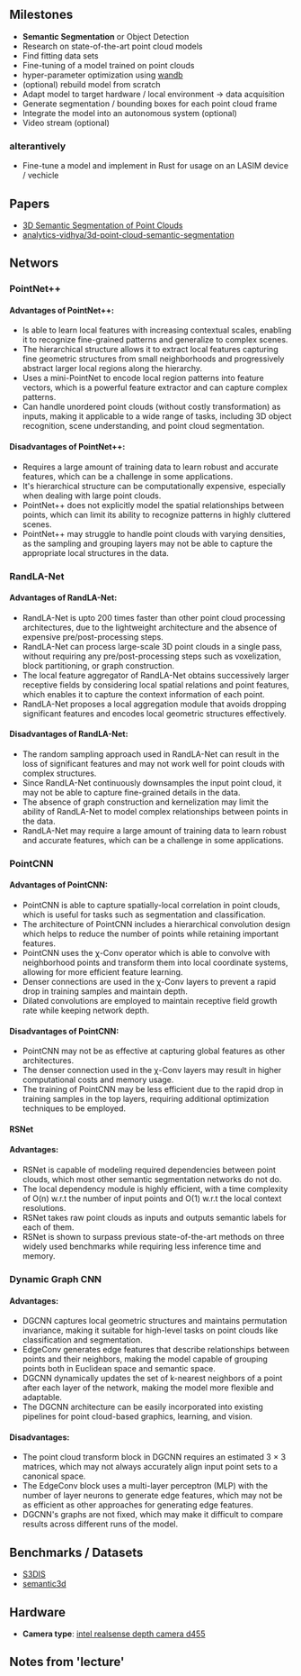 ## Milestones
- **Semantic Segmentation** or Object Detection 
- Research on state-of-the-art point cloud models
- Find fitting data sets
- Fine-tuning of a model trained on point clouds
- hyper-parameter optimization using [wandb](https://wandb.ai/site)
- (optional) rebuild model from scratch
- Adapt model to target hardware / local environment -> data acquisition
- Generate segmentation / bounding boxes for each point cloud frame
- Integrate the model into an autonomous system (optional)
- Video stream (optional)

### alterantively
- Fine-tune a  model and implement in Rust for usage on an LASIM device / vechicle

## Papers
- [3D Semantic Segmentation of Point Clouds](https://www.vision.rwth-aachen.de/media/papers/know-what-your-neighbors-do-3d-semantic-segmentation-of-point-clouds/W63P26.pdf)
- [analytics-vidhya/3d-point-cloud-semantic-segmentation](https://medium.com/analytics-vidhya/3d-point-cloud-semantic-segmentation-using-deep-learning-techniques-6c4504a97ce6)

## Networs
### PointNet++
#### Advantages of PointNet++:
-  Is able to learn local features with increasing contextual scales, enabling it to recognize fine-grained patterns and generalize to complex scenes.
- The hierarchical structure allows it to extract local features capturing fine geometric structures from small neighborhoods and progressively abstract larger local regions along the hierarchy.
-  Uses a mini-PointNet to encode local region patterns into feature vectors, which is a powerful feature extractor and can capture complex patterns.
- Can handle unordered point clouds (without costly transformation) as inputs, making it applicable to a wide range of tasks, including 3D object recognition, scene understanding, and point cloud segmentation.
#### Disadvantages of PointNet++:
- Requires a large amount of training data to learn robust and accurate features, which can be a challenge in some applications.
- It's hierarchical structure  can be computationally expensive, especially when dealing with large point clouds.
- PointNet++ does not explicitly model the spatial relationships between points, which can limit its ability to recognize patterns in highly cluttered scenes.
- PointNet++ may struggle to handle point clouds with varying densities, as the sampling and grouping layers may not be able to capture the appropriate local structures in the data.

### RandLA-Net
#### Advantages of RandLA-Net:
- RandLA-Net is upto 200 times faster than other point cloud processing architectures, due to the lightweight architecture and the absence of expensive pre/post-processing steps.
- RandLA-Net can process large-scale 3D point clouds in a single pass, without requiring any pre/post-processing steps such as voxelization, block partitioning, or graph construction.
- The local feature aggregator of RandLA-Net obtains successively larger receptive fields by considering local spatial relations and point features, which enables it to capture the context information of each point.
- RandLA-Net proposes a local aggregation module that avoids dropping significant features and encodes local geometric structures effectively.
#### Disadvantages of RandLA-Net:
- The random sampling approach used in RandLA-Net can result in the loss of significant features and may not work well for point clouds with complex structures.
- Since RandLA-Net continuously downsamples the input point cloud, it may not be able to capture fine-grained details in the data.
- The absence of graph construction and kernelization may limit the ability of RandLA-Net to model complex relationships between points in the data.
- RandLA-Net may require a large amount of training data to learn robust and accurate features, which can be a challenge in some applications.

### PointCNN
#### Advantages of PointCNN:
- PointCNN is able to capture spatially-local correlation in point clouds, which is useful for tasks such as segmentation and classification.
- The architecture of PointCNN includes a hierarchical convolution design which helps to reduce the number of points while retaining important features.
- PointCNN uses the χ-Conv operator which is able to convolve with neighborhood points and transform them into local coordinate systems, allowing for more efficient feature learning.
- Denser connections are used in the χ-Conv layers to prevent a rapid drop in training samples and maintain depth.
- Dilated convolutions are employed to maintain receptive field growth rate while keeping network depth.
#### Disadvantages of PointCNN:
- PointCNN may not be as effective at capturing global features as other architectures.
- The denser connection used in the χ-Conv layers may result in higher computational costs and memory usage.
- The training of PointCNN may be less efficient due to the rapid drop in training samples in the top layers, requiring additional optimization techniques to be employed.

#### RSNet
#### Advantages:
- RSNet is capable of modeling required dependencies between point clouds, which most other semantic segmentation networks do not do.
- The local dependency module is highly efficient, with a time complexity of O(n) w.r.t the number of input points and O(1) w.r.t the local context resolutions.
- RSNet takes raw point clouds as inputs and outputs semantic labels for each of them.
- RSNet is shown to surpass previous state-of-the-art methods on three widely used benchmarks while requiring less inference time and memory.

### Dynamic Graph CNN
#### Advantages:
- DGCNN captures local geometric structures and maintains permutation invariance, making it suitable for high-level tasks on point clouds like classification and segmentation.
- EdgeConv generates edge features that describe relationships between points and their neighbors, making the model capable of grouping points both in Euclidean space and semantic space.
- DGCNN dynamically updates the set of k-nearest neighbors of a point after each layer of the network, making the model more flexible and adaptable.
- The DGCNN architecture can be easily incorporated into existing pipelines for point cloud-based graphics, learning, and vision.
#### Disadvantages:
- The point cloud transform block in DGCNN requires an estimated 3 × 3 matrices, which may not always accurately align input point sets to a canonical space.
- The EdgeConv block uses a multi-layer perceptron (MLP) with the number of layer neurons to generate edge features, which may not be as efficient as other approaches for generating edge features.
- DGCNN's graphs are not fixed, which may make it difficult to compare results across different runs of the model.


## Benchmarks / Datasets
- [S3DIS](https://paperswithcode.com/sota/semantic-segmentation-on-s3dis?p=window-normalization-enhancing-point-cloud)
- [semantic3d](https://paperswithcode.com/dataset/semantic3d)


## Hardware
- **Camera type**: [intel realsense depth camera d455](https://www.intelrealsense.com/wp-content/uploads/2020/06/Intel-RealSense-D400-Series-Datasheet-June-2020.pdf)


## Notes from 'lecture'
